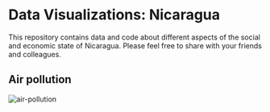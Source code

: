 # Data Visualizations: Nicaragua

This repository contains data and code about different aspects of the social and economic state of Nicaragua. Please feel free to share with your friends and colleagues.

## Air pollution
![air-pollution]("/air-pollution/figs/fig1.png")

